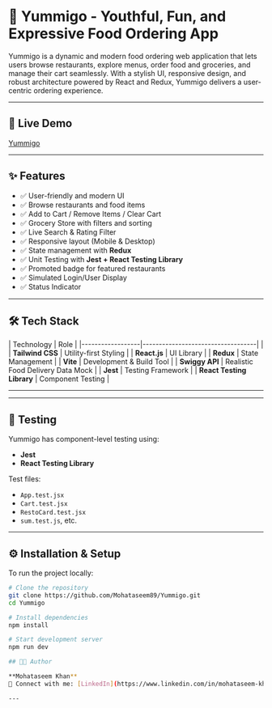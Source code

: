 # 🍔 Yummigo - Youthful, Fun, and Expressive Food Ordering App

Yummigo is a dynamic and modern food ordering web application that lets users browse restaurants, explore menus, order food and groceries, and manage their cart seamlessly. With a stylish UI, responsive design, and robust architecture powered by React and Redux, Yummigo delivers a user-centric ordering experience.

---

## 🚀 Live Demo

[Yummigo](https://yummigo-food.vercel.app/)

---

## ✨ Features

- ✅ User-friendly and modern UI  
- ✅ Browse restaurants and food items  
- ✅ Add to Cart / Remove Items / Clear Cart  
- ✅ Grocery Store with filters and sorting  
- ✅ Live Search & Rating Filter  
- ✅ Responsive layout (Mobile & Desktop)  
- ✅ State management with **Redux**  
- ✅ Unit Testing with **Jest + React Testing Library**  
- ✅ Promoted badge for featured restaurants  
- ✅ Simulated Login/User Display  
- ✅ Status Indicator

---


## 🛠️ Tech Stack

| Technology       | Role                              |
|------------------|-----------------------------------|               |
| **Tailwind CSS** | Utility-first Styling             |
| **React.js**     | UI Library                        |
| **Redux**        | State Management                  |
| **Vite**         | Development & Build Tool          |
| **Swiggy API**   | Realistic Food Delivery Data Mock |
| **Jest**         | Testing Framework                 |
| **React Testing Library** | Component Testing        |

---


---

## 🧪 Testing

Yummigo has component-level testing using:

- **Jest**
- **React Testing Library**

Test files:
- `App.test.jsx`
- `Cart.test.jsx`
- `RestoCard.test.jsx`
- `sum.test.js`, etc.

---

## ⚙️ Installation & Setup

To run the project locally:

```bash
# Clone the repository
git clone https://github.com/Mohataseem89/Yummigo.git
cd Yummigo

# Install dependencies
npm install

# Start development server
npm run dev

## 🧑‍💻 Author

**Mohataseem Khan**
📧 Connect with me: [LinkedIn](https://www.linkedin.com/in/mohataseem-khan/) • [GitHub](https://github.com/Mohataseem89)

---







